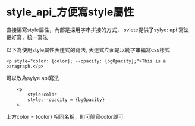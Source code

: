 # style_api_方便寫style屬性
直接編寫style屬性，內部是採用字串拼接的方式，
svlete提供了sylye: api 寫法更好寫，統一寫法


以下為使用style屬性表達式的寫法,
表達式立面是以純字串編寫css樣式
```svelte
<p style="color: {color}; --opacity: {bgOpacity};">This is a paragraph.</p>
```

可以改為sylye api寫法

```svelte
    <p
        style:color
        style:--opacity = {bgOpacity}
    >
```

上方color = {color} 相同名稱，則可簡寫color即可
